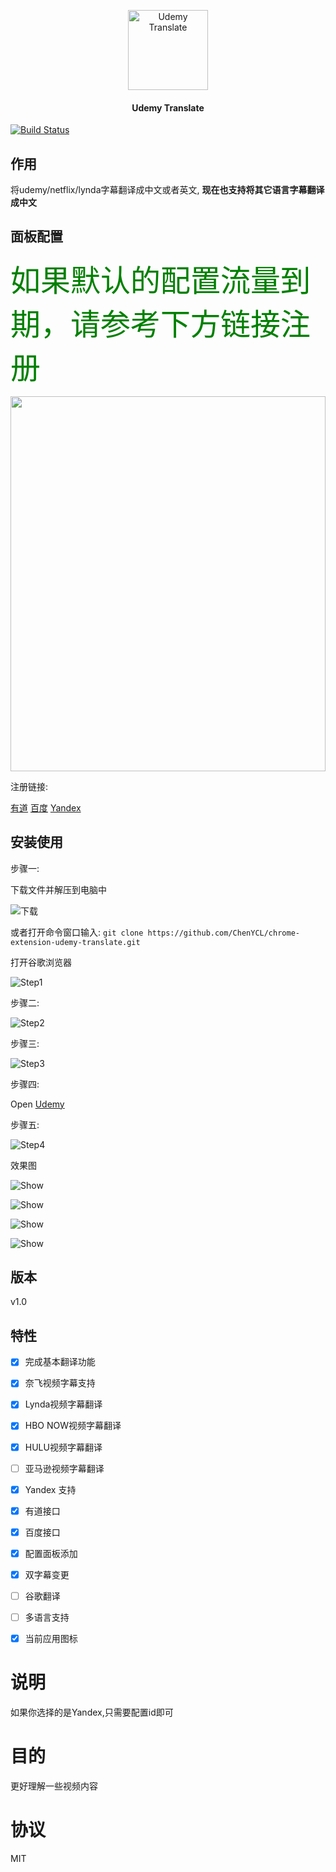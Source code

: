 <p align="center">
  <img src="https://github.com/ChenYCL/chrome-extension-udemy-translate/raw/master/images/128.png" alt="Udemy Translate" height="128" width="128" />
</p>

<h4 align="center">
  Udemy Translate
</h4>

[![Build Status](https://img.shields.io/badge/README-English-yellow.svg)](README.md)

## 作用

将udemy/netflix/lynda字幕翻译成中文或者英文, **现在也支持将其它语言字幕翻译成中文**

## 面板配置

<font color=green size=7>如果默认的配置流量到期，请参考下方链接注册</font>

<div align=center><img width="100%" height="600" src="https://github.com/ChenYCL/chrome-extension-udemy-translate/raw/master/media/config.png"/></div>

注册链接:

[有道](https://ai.youdao.com/index.s)
[百度](https://fanyi-api.baidu.com/api/trans/product/desktop)
[Yandex](https://translate.yandex.com/developers/keys)



## 安装使用
步骤一:

下载文件并解压到电脑中

![下载](https://github.com/ChenYCL/chrome-extension-udemy-translate/raw/master/media/download.png)

或者打开命令窗口输入:  `git clone https://github.com/ChenYCL/chrome-extension-udemy-translate.git`

打开谷歌浏览器

![Step1](https://github.com/ChenYCL/chrome-extension-udemy-translate/raw/master/media/step1.png)

步骤二:

![Step2](https://github.com/ChenYCL/chrome-extension-udemy-translate/raw/master/media/step2.png)

步骤三:

![Step3](https://github.com/ChenYCL/chrome-extension-udemy-translate/raw/master/media/step3.png)

步骤四:

Open [Udemy](https://www.udemy.com/mern-stack-front-to-back/)

步骤五:

![Step4](https://github.com/ChenYCL/chrome-extension-udemy-translate/raw/master/media/step4.png)

效果图

![Show](https://github.com/ChenYCL/chrome-extension-udemy-translate/raw/master/media/show.png)

![Show](https://github.com/ChenYCL/chrome-extension-udemy-translate/raw/master/media/netflix.png)

![Show](https://github.com/ChenYCL/chrome-extension-udemy-translate/raw/master/media/lynda.png)

![Show](https://github.com/ChenYCL/chrome-extension-udemy-translate/raw/master/media/hulu.png)


## 版本

v1.0 

## 特性

- [x] 完成基本翻译功能

- [x] 奈飞视频字幕支持

- [x] Lynda视频字幕翻译

- [x] HBO NOW视频字幕翻译

- [x] HULU视频字幕翻译

- [ ] 亚马逊视频字幕翻译

- [x] Yandex 支持

- [x] 有道接口

- [x] 百度接口

- [x] 配置面板添加

- [x] 双字幕变更

- [ ] 谷歌翻译

- [ ] 多语言支持

- [x] 当前应用图标
  
# 说明

如果你选择的是Yandex,只需要配置id即可

# 目的

更好理解一些视频内容

# 协议

MIT
